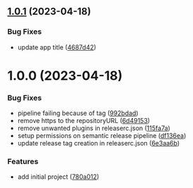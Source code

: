 ## [1.0.1](https://github.com/muhna-mobile-app/core_app/compare/v1.0.0...v1.0.1) (2023-04-18)


### Bug Fixes

* update app title ([4687d42](https://github.com/muhna-mobile-app/core_app/commit/4687d42ebc7751a07a7d6c98df550b4054d50f56))

# 1.0.0 (2023-04-18)


### Bug Fixes

* pipeline failing because of tag ([992bdad](https://github.com/muhna-mobile-app/core_app/commit/992bdad2a66c3ab0d047d7f6ced4ff6fd07410ec))
* remove https to the repositoryURL ([6d49153](https://github.com/muhna-mobile-app/core_app/commit/6d491538369af6a3a7f2cebdccf435a414bddd8a))
* remove unwanted plugins in releaserc.json ([115fa7a](https://github.com/muhna-mobile-app/core_app/commit/115fa7ae18e1af225aa4094c4262d384431bbaa5))
* setup permissions on semantic release pipeline ([df136ea](https://github.com/muhna-mobile-app/core_app/commit/df136ea5d6b48945a497010233bdb0683b22eb1a))
* update release tag creation in releaserc.json ([6e3aa6b](https://github.com/muhna-mobile-app/core_app/commit/6e3aa6b4d4af67650723a18fd7eee58a6d559144))


### Features

* add initial project ([780a012](https://github.com/muhna-mobile-app/core_app/commit/780a012f1de54821e6ee196bed6c93ce0a55e962))
